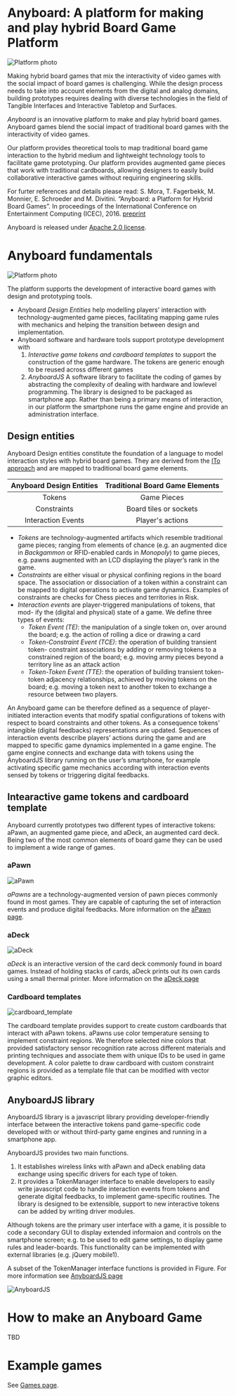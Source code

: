 # Anyboard: A platform for making and play hybrid Board Game Platform

![Platform photo](imgs/anyboard2.jpg)

Making hybrid board games that mix the interactivity of video games with the social impact of board games is challenging. While the design process needs to take into account elements from the digital and analog domains, building prototypes requires dealing with diverse technologies in the field of Tangible Interfaces and Interactive Tabletop and Surfaces. 

*Anyboard* is an innovative platform to make and play hybrid board games. Anyboard games blend the social impact of traditional board games with the interactivity of video games. 

Our platform provides theoretical tools to map traditional board game interaction to the hybrid medium and lightweight technology tools to facilitate game prototyping. Our platform provides augmented game pieces that work with traditional cardboards, allowing designers to easily build collaborative interactive games without requiring engineering skills.

For furter references and details please read:
S. Mora, T. Fagerbekk, M. Monnier, E. Schroeder and M. Divitini. “Anyboard: a Platform for Hybrid Board Games”. In proceedings of the International Conference on Entertainment Computing (ICEC), 2016. [preprint](https://dl.dropboxusercontent.com/u/4495822/Papers/Papers/Anyboard_ICEC_preprint.pdf)

Anyboard is released under [Apache 2.0 license](https://tldrlegal.com/license/apache-license-2.0-(apache-2.0)).

# Anyboard fundamentals

![Platform photo](imgs/architecture.png)

The platform supports the development of interactive board games with design and prototyping tools. 

- Anyboard *Design Entities* help modelling players' interaction with technology-augmented game pieces, facilitating mapping game rules with mechanics and helping the transition between design and implementation. 
- Anyboard software and hardware tools support prototype development with 
  1. *Interactive game tokens and cardboard templates* to support the construction of the game hardware. The tokens are generic enough to be reused across different games
  2. *AnyboardJS* A software library to facilitate the coding of games by abstracting the complexity of dealing with hardware and lowlevel programming. The library is designed to be packaged as smartphone app. Rather than being a primary means of interaction, in our platform the smartphone runs the game engine and provide an administration interface. 
  
## Design entities
  
Anyboard Design entities constitute the foundation of a language to model interaction styles with hybrid board games. They are derived from the [ITo approach](http://link.springer.com/chapter/10.1007/978-3-319-26005-1_10) and are mapped to traditional board game elements.

| Anyboard Design Entities | Traditional Board Game Elements |
|:------------------------:|:-------------------------------:|
| Tokens | Game Pieces |
| Constraints | Board tiles or sockets |
| Interaction Events | Player's actions |

- *Tokens* are technology-augmented artifacts which resemble traditional game pieces; ranging from elements of chance (e.g. an augmented dice in *Backgammon* or RFID-enabled cards in *Monopoly*) to game pieces, e.g. pawns augmented with an LCD displaying the player’s rank in the game.
- *Constraints* are either visual or physical confining regions in the board space. The association or dissociation of a token within a constraint can be mapped to digital operations to activate game dynamics. Examples of constraints are checks for Chess pieces and territories in Risk.
- *Interaction events* are player-triggered manipulations of tokens, that mod- ify the (digital and physical) state of a game. We define three types of events:
  * *Token Event (TE)*: the manipulation of a single token on, over around the board; e.g. the action of rolling a dice or drawing a card
  * *Token-Constraint Event (TCE)*: the operation of building transient token- constraint associations by adding or removing tokens to a constrained region of the board; e.g. moving army pieces beyond a territory line as an attack action
  * *Token-Token Event (TTE)*: the operation of building transient token-token adjacency relationships, achieved by moving tokens on the board; e.g. moving a token next to another token to exchange a resource between two players.

An Anyboard game can be therefore defined as a sequence of player-initiated interaction events that modify spatial configurations of tokens with respect to board constraints and other tokens. As a consequence tokens’ intangible (digital feedbacks) representations are updated.
Sequences of interaction events describe players’ actions during the game and are mapped to specific game dynamics implemented in a game engine.
The game engine connects and exchange data with tokens using the AnyboardJS library running on the user’s smartphone, for example activating specific game mechanics according with interaction events sensed by tokens or triggering digital feedbacks.

## Intearactive game tokens and cardboard template

Anyboard currently prototypes two different types of interactive tokens: aPawn, an augmented game piece, and aDeck, an augmented card deck. Being two of the most common elements of board game they can be used to implement a wide range of games.

### aPawn

![aPawn](imgs/tokens.png)

*aPawns* are a technology-augmented version of pawn pieces commonly found in most games. They are capable of capturing the set of interaction events and produce digital feedbacks. More information on the [aPawn page]().

### aDeck

![aDeck](imgs/printer2.jpg)

*aDeck* is an interactive version of the card deck commonly found in board games. Instead of holding stacks of cards, aDeck prints out its own cards using a small thermal printer. More information on the [aDeck page]()

### Cardboard templates

![cardboard_template](imgs/cardboard_template.jpg)

The cardboard template provides support to create custom cardboards that interact with aPawn tokens. aPawns use color temperature sensing to implement constraint regions. We therefore selected nine colors that provided satisfactory sensor recognition rate across different materials and printing techniques and associate them with unique IDs to be used in game development. A color palette to draw cardboard with custom constraint regions is provided as a template file that can be modified with vector graphic editors.

## AnyboardJS library

AnyboardJS library is a javascript library providing developer-friendly interface between the interactive tokens pand game-specific code developed with or without third-party game engines and running in a smartphone app. 

AnyboardJS provides two main functions. 

1. It establishes wireless links with aPawn and aDeck enabling data exchange using specific drivers for each type of token. 
2. It provides a TokenManager interface to enable developers to easily write javascript code to handle interaction events from tokens and generate digital feedbacks, to implement game-specific routines. The library is designed to be extensible, support to new interactive tokens can be added by writing driver modules. 

Although tokens are the primary user interface with a game, it is possible to code a secondary GUI to display extended informaion and controls on the smartphone screen; e.g. to be used to edit game settings, to display game rules and leader-boards. This functionality can be implemented with external libraries (e.g. jQuery mobile1).

A subset of the TokenManager interface functions is provided in Figure. For more information see [AnyboardJS page]()

![AnyboardJS](anyboardjs_lib.png)

# How to make an Anyboard Game

TBD

# Example games

See [Games page]().


